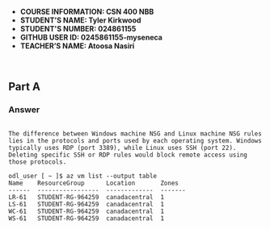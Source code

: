 



- **COURSE INFORMATION: CSN 400 NBB**
- **STUDENT’S NAME: Tyler Kirkwood**
- **STUDENT'S NUMBER: 024861155**
- **GITHUB USER ID: 0245861155-myseneca**
- **TEACHER’S NAME: Atoosa Nasiri**
<br>

## Part A

### Answer
```

The difference between Windows machine NSG and Linux machine NSG rules lies in the protocols and ports used by each operating system. Windows typically uses RDP (port 3389), while Linux uses SSH (port 22). Deleting specific SSH or RDP rules would block remote access using those protocols.
```


```
odl_user [ ~ ]$ az vm list --output table
Name    ResourceGroup      Location       Zones
------  -----------------  -------------  -------
LR-61   STUDENT-RG-964259  canadacentral  1
LS-61   STUDENT-RG-964259  canadacentral  1
WC-61   STUDENT-RG-964259  canadacentral  1
WS-61   STUDENT-RG-964259  canadacentral  1


```
